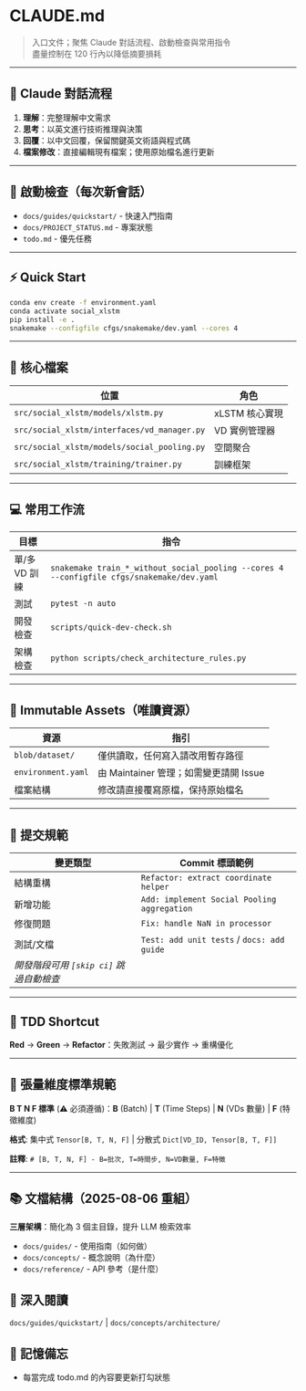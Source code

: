 # CLAUDE.md

> 入口文件；聚焦 Claude 對話流程、啟動檢查與常用指令  
> 盡量控制在 120 行內以降低摘要損耗

---

## 🧭 Claude 對話流程

1. **理解**：完整理解中文需求  
2. **思考**：以英文進行技術推理與決策  
3. **回覆**：以中文回覆，保留關鍵英文術語與程式碼  
4. **檔案修改**：直接編輯現有檔案；使用原始檔名進行更新

---

## 🚀 啟動檢查（每次新會話）

- `docs/guides/quickstart/` - 快速入門指南  
- `docs/PROJECT_STATUS.md` - 專案狀態  
- `todo.md` - 優先任務

---

## ⚡ Quick Start

```bash
conda env create -f environment.yaml
conda activate social_xlstm
pip install -e .
snakemake --configfile cfgs/snakemake/dev.yaml --cores 4
```

---

## 📂 核心檔案

| 位置 | 角色 |
|------|------|
| `src/social_xlstm/models/xlstm.py` | xLSTM 核心實現 |
| `src/social_xlstm/interfaces/vd_manager.py` | VD 實例管理器 |
| `src/social_xlstm/models/social_pooling.py` | 空間聚合 |
| `src/social_xlstm/training/trainer.py` | 訓練框架 |

---

## 💻 常用工作流

| 目標 | 指令 |
|------|------|
| 單/多 VD 訓練 | `snakemake train_*_without_social_pooling --cores 4 --configfile cfgs/snakemake/dev.yaml` |
| 測試 | `pytest -n auto` |
| 開發檢查 | `scripts/quick-dev-check.sh` |
| 架構檢查 | `python scripts/check_architecture_rules.py` |

---

## 📑 Immutable Assets（唯讀資源）

| 資源 | 指引 |
|------|------|
| `blob/dataset/` | 僅供讀取，任何寫入請改用暫存路徑 |
| `environment.yaml` | 由 Maintainer 管理；如需變更請開 Issue |
| 檔案結構 | 修改請直接覆寫原檔，保持原始檔名 |

---

## 📝 提交規範

| 變更類型 | Commit 標頭範例 |
|----------|------------------|
| 結構重構 | `Refactor: extract coordinate helper` |
| 新增功能 | `Add: implement Social Pooling aggregation` |
| 修復問題 | `Fix: handle NaN in processor` |
| 測試/文檔 | `Test: add unit tests` / `docs: add guide` |
| *開發階段可用 `[skip ci]` 跳過自動檢查* | |

---

## 🧪 TDD Shortcut

**Red** → **Green** → **Refactor**：失敗測試 → 最少實作 → 重構優化

---

## 📐 張量維度標準規範

**B T N F 標準** (⚠️ 必須遵循)：**B** (Batch) | **T** (Time Steps) | **N** (VDs 數量) | **F** (特徵維度)

**格式**: 集中式 `Tensor[B, T, N, F]` | 分散式 `Dict[VD_ID, Tensor[B, T, F]]`

**註釋**: `# [B, T, N, F] - B=批次, T=時間步, N=VD數量, F=特徵`

---

## 📚 文檔結構（2025-08-06 重組）

**三層架構**：簡化為 3 個主目錄，提升 LLM 檢索效率
- `docs/guides/` - 使用指南（如何做）
- `docs/concepts/` - 概念說明（為什麼）  
- `docs/reference/` - API 參考（是什麼）

## 🔗 深入閱讀

`docs/guides/quickstart/` | `docs/concepts/architecture/`

## 🔔 記憶備忘

- 每當完成 todo.md 的內容要更新打勾狀態